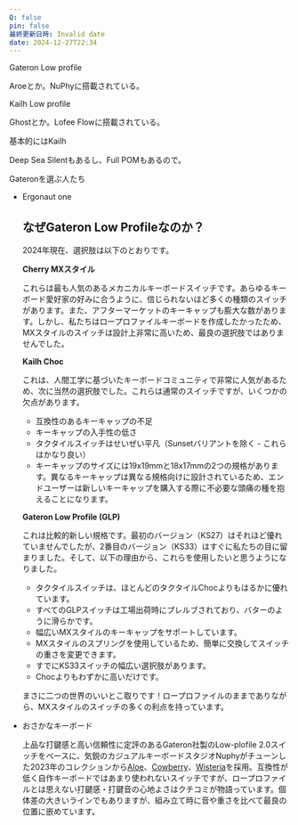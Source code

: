 ```yaml
---
Q: false
pin: false
最終更新日時: Invalid date
date: 2024-12-27T22:34
---
```

  

  

  

  

Gateron Low profile

Aroeとか。NuPhyに搭載されている。

  

Kailh Low profile

Ghostとか。Lofee Flowに搭載されている。

  

  

基本的にはKailh

Deep Sea Silentもあるし、Full POMもあるので。

  

  

Gateronを選ぶ人たち

- Ergonaut one
    
    ## **なぜGateron Low Profileなのか？**
    
    2024年現在、選択肢は以下のとおりです。
    
    **Cherry MXスタイル**
    
    これらは最も人気のあるメカニカルキーボードスイッチです。あらゆるキーボード愛好家の好みに合うように、信じられないほど多くの種類のスイッチがあります。また、アフターマーケットのキーキャップも膨大な数があります。しかし、私たちはロープロファイルキーボードを作成したかったため、MXスタイルのスイッチは設計上非常に高いため、最良の選択肢ではありませんでした。
    
    **Kailh Choc**
    
    これは、人間工学に基づいたキーボードコミュニティで非常に人気があるため、次に当然の選択肢でした。これらは通常のスイッチですが、いくつかの欠点があります。
    
    - 互換性のあるキーキャップの不足
    - キーキャップの入手性の低さ
    - タクタイルスイッチはせいぜい平凡（Sunsetバリアントを除く - これらはかなり良い）
    - キーキャップのサイズには19x19mmと18x17mmの2つの規格があります。異なるキーキャップは異なる規格向けに設計されているため、エンドユーザーは新しいキーキャップを購入する際に不必要な頭痛の種を抱えることになります。
    
    **Gateron Low Profile (GLP)**
    
    これは比較的新しい規格です。最初のバージョン（KS27）はそれほど優れていませんでしたが、2番目のバージョン（KS33）はすぐに私たちの目に留まりました。そして、以下の理由から、これらを使用したいと思うようになりました。
    
    - タクタイルスイッチは、ほとんどのタクタイルChocよりもはるかに優れています。
    - すべてのGLPスイッチは工場出荷時にプレルブされており、バターのように滑らかです。
    - 幅広いMXスタイルのキーキャップをサポートしています。
    - MXスタイルのスプリングを使用しているため、簡単に交換してスイッチの重さを変更できます。
    - すでにKS33スイッチの幅広い選択肢があります。
    - Chocよりもわずかに高いだけです。
    
    まさに二つの世界のいいとこ取りです！ロープロファイルのままでありながら、MXスタイルのスイッチの多くの利点を持っています。
    
- おさかなキーボード
    
    上品な打鍵感と高い信頼性に定評のあるGateron社製のLow-plofile 2.0スイッチをベースに、気鋭のカジュアルキーボードスタジオNuphyがチューンした2023年のコレクションから[Aloe](https://nuphy.com/collections/switches/products/nuphy-aloe-l37-low-profile-switches)、[Cowberry](https://nuphy.com/collections/switches/products/nuphy-cowberry-l45-low-profile-switches)、[Wisteria](https://nuphy.com/collections/switches/products/nuphy-wisteria-t55-low-profile-switches)を採用。互換性が低く自作キーボードではあまり使われないスイッチですが、ロープロファイルとは思えない打鍵感・打鍵音の心地よさはクチコミが物語っています。個体差の大きいラインでもありますが、組み立て時に音や重さを比べて最良の位置に嵌めています。